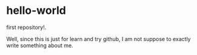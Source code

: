 # hello-world
first repository!.

Well, since this is just for learn and try github, I am not suppose to exactly write something about me.
